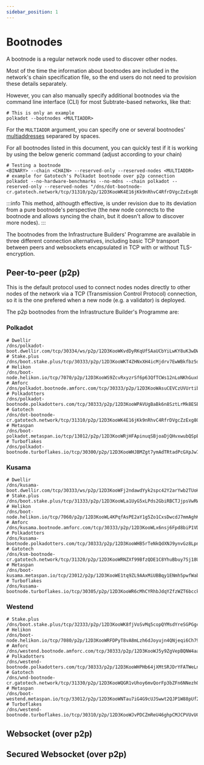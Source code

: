 ```yaml
---
sidebar_position: 1
---
```


# Bootnodes

A bootnode is a regular network node used to discover other nodes.

Most of the time the information about bootnodes are included in the network's chain specification file, so the end users do not need to provision these details separately.

However, you can also manually specify additional bootnodes via the command line interface (CLI) for most Subtrate-based networks, like that:

``` shell
# This is only an example
polkadot --bootnodes <MULTIADDR>
```

For the `MULTIADDR` argument, you can specify one or several bootnodes' [multiaddresses](https://docs.libp2p.io/concepts/fundamentals/addressing/) separared by spaces.

For all bootnodes listed in this document, you can quickly test if it is working by using the below generic command (adjust according to your chain)

``` shell
# Testing a bootnode
<BINARY> --chain <CHAIN> --reserved-only --reserved-nodes <MULTIADDR>
# example for Gatotech's Polkadot bootnode over p2p connection
polkadot --no-hardware-benchmarks --no-mdns --chain polkadot --reserved-only --reserved-nodes "/dns/dot-bootnode-cr.gatotech.network/tcp/31310/p2p/12D3KooWK4E16jKk9nRhvC4RfrDVgcZzExg8Q3Q2G7ABUUitks1w"
```

:::info
This method, althougth effective, is under revision due to its deviation from a pure bootnode's perspective (the new node connects to the bootnode and allows syncing the chain, but it doesn't allow to discover more nodes).
:::

The bootnodes from the Infrastructure Builders' Programme are available in three different connection alternatives, including basic TCP transport between peers  and websockets encapsulated in TCP with or without TLS-encryption.

## Peer-to-peer (p2p) 

This is the default protocol used to connect nodes nodes directly to other nodes of the network via a TCP (Transmission Control Protocol) connection, so it is the one prefered when a new node (e.g. a validator) is deployed.

The p2p bootnodes from the Infrastructure Builder's Programme are:

### Polkadot

```shell
# Dwellir
/dns/polkadot-boot.dwellir.com/tcp/30334/ws/p2p/12D3KooWKvdDyRKqUfSAaUCbYiLwKY8uK3wDWpCuy2FiDLbkPTDJ
# Stake.plus
/dns/boot.stake.plus/tcp/30333/p2p/12D3KooWKT4ZHNxXH4icMjdrv7EwWBkfbz5duxE5sdJKKeWFYi5n
# Helikon
/dns/boot-node.helikon.io/tcp/7070/p2p/12D3KooWS9ZcvRxyzrSf6p63QfTCWs12nLoNKhGux865crgxVA4H
# Amforc
/dns/polkadot.bootnode.amforc.com/tcp/30333/p2p/12D3KooWAsuCEVCzUVUrtib8W82Yne3jgVGhQZN3hizko5FTnDg3
# Polkadotters
/dns/polkadot-bootnode.polkadotters.com/tcp/30333/p2p/12D3KooWPAVUgBaBk6n8SztLrMk8ESByncbAfRKUdxY1nygb9zG3
# Gatotech
/dns/dot-bootnode-cr.gatotech.network/tcp/31310/p2p/12D3KooWK4E16jKk9nRhvC4RfrDVgcZzExg8Q3Q2G7ABUUitks1w
# Metaspan
/dns/boot-polkadot.metaspan.io/tcp/13012/p2p/12D3KooWRjHFApinuqSBjoaDjQHvxwubQSpEVy5hrgC9Smvh92WF
# Turboflakes
/dns/polkadot-bootnode.turboflakes.io/tcp/30300/p2p/12D3KooWHJBMZgt7ymAdTRtadPcGXpJw79vBGe8z53r9JMkZW7Ha
```

### Kusama

```shell
# Dwellir
/dns/kusama-boot.dwellir.com/tcp/30333/ws/p2p/12D3KooWFj2ndawdYyk2spc42Y2arYwb2TUoHLHFAsKuHRzWXwoJ
# Stake.plus
/dns/boot.stake.plus/tcp/31333/p2p/12D3KooWLa1UyG5xLPds2GbiRBCTJjpsVwRWHWN7Dff14yiNJRpR
# Helikon
/dns/boot-node.helikon.io/tcp/7060/p2p/12D3KooWL4KPqfAsPE2aY1g5Zo1CxsDwcdJ7mmAghK7cg6M2fdbD
# Amforc
/dns/kusama.bootnode.amforc.com/tcp/30333/p2p/12D3KooWLx6nsj6Fpd8biP1VDyuCUjazvRiGWyBam8PsqRJkbUb9
# Polkadotters
/dns/kusama-bootnode.polkadotters.com/tcp/30333/p2p/12D3KooWHB5rTeNkQdXNJ9ynvGz8Lpnmsctt7Tvp7mrYv6bcwbPG
# Gatotech
/dns/ksm-bootnode-cr.gatotech.network/tcp/31320/p2p/12D3KooWRNZXf99BfzQDE1C8YhuBbuy7Sj18UEf7FNpD8egbURYD
# Metaspan
/dns/boot-kusama.metaspan.io/tcp/23012/p2p/12D3KooWE1tq9ZL9AAxMiUBBqy1ENmh5pwfWabnoBPMo8gFPXhn6
# Turboflakes
/dns/kusama-bootnode.turboflakes.io/tcp/30305/p2p/12D3KooWR6cMhCYRhbJdqYZfzWZT6bcck3unpRLk8GBQGmHBgPwu
```

### Westend

```shell
# Stake.plus
/dns/boot.stake.plus/tcp/32333/p2p/12D3KooWK8fjVoSvMq5copQYMsdYreSGPGgcMbGMgbMDPfpf3sm7
# Helikon
/dns/boot-node.helikon.io/tcp/7080/p2p/12D3KooWRFDPyT8vA8mLzh6dJoyujn4QNjeqi6Ch79eSMz9beKXC
# Amforc
/dns/westend.bootnode.amforc.com/tcp/30333/p2p/12D3KooWJ5y9ZgVepBQNW4aabrxgmnrApdVnscqgKWiUu4BNJbC8
# Polkadotters
/dns/westend-bootnode.polkadotters.com/tcp/30333/p2p/12D3KooWHPHb64jXMtSRJDrYFATWeLnvChL8NtWVttY67DCH1eC5
# Gatotech
/dns/wnd-bootnode-cr.gatotech.network/tcp/31330/p2p/12D3KooWQGR1vUhoy6mvQorFp3bZFn6NNezhQZ6NWnVV7tpFgoPd
# Metaspan
/dns/boot-westend.metaspan.io/tcp/33012/p2p/12D3KooWNTau7iG4G9cUJSwwt2QJP1W88pUf2SgqsHjRU2RL8pfa
# Turboflakes
/dns/westend-bootnode.turboflakes.io/tcp/30310/p2p/12D3KooWJvPDCZmReU46ghpCMJCPVUvUCav4WQdKtXQhZgJdH6tZ
```

## Websocket (over p2p)

## Secured Websocket (over p2p)

